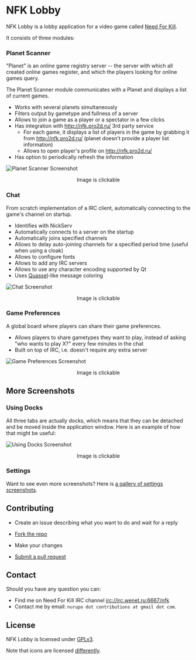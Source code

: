 # NFK Lobby

NFK Lobby is a lobby application for a video game called [Need For Kill](http://info.needforkill.ru/).

It consists of three modules:

### Planet Scanner

"Planet" is an online game registry server -- the server with which all created online games register, and which the players looking for online games query.

The Planet Scanner module communicates with a Planet and displays a list of current games.

  * Works with several planets simultaneously
  * Filters output by gametype and fullness of a server
  * Allows to join a game as a player or a spectator in a few clicks
  * Has integration with http://nfk.pro2d.ru/ 3rd party service
    * For each game, it displays a list of players in the game by grabbing it from http://nfk.pro2d.ru/ (planet doesn't provide a player list information)
    * Allows to open player's profile on http://nfk.pro2d.ru/
  * Has option to periodically refresh the information


![Planet Scanner Screenshot](http://i.imgur.com/ndKBFVe.png)
<p align="center">Image is clickable</p>


### Chat

From scratch implementation of a IRC client, automatically connecting to the game's channel on startup.

  * Identifies with NickServ
  * Automatically connects to a server on the startup
  * Automatically joins specified channels
  * Allows to delay auto-joining channels for a specified period time (useful when using a cloak)
  * Allows to configure fonts
  * Allows to add any IRC servers
  * Allows to use any character encoding supported by Qt
  * Uses [Quassel](http://quassel-irc.org/)-like message coloring


![Chat Screenshot](http://i.imgur.com/ju1W8BC.png)
<p align="center">Image is clickable</p>


### Game Preferences

A global board where players can share their game preferences.

  * Allows players to share gametypes they want to play, instead of asking "who wants to play X?" every few minutes in the chat
  * Built on top of IRC, i.e. doesn't require any extra server


![Game Preferences Screenshot](http://i.imgur.com/1AKIDHZ.png)
<p align="center">Image is clickable</p>



## More Screenshots

### Using Docks

All three tabs are actually docks, which means that they can be detached and be moved inside the application window.
Here is an example of how that might be useful:

![Using Docks Screenshot](http://i.imgur.com/vf4mF7H.png)
<p align="center">Image is clickable</p>


### Settings

Want to see even more screenshots? Here is [a gallery of settings screenshots](http://imgur.com/a/iLY9N).


## Contributing

* Create an issue describing what you want to do and wait for a reply

* [Fork the repo](https://help.github.com/articles/fork-a-repo)

* Make your changes

* [Submit a pull request](https://help.github.com/articles/using-pull-requests)

## Contact

Should you have any question you can:
  * Find me on Need For Kill IRC channel [irc://irc.wenet.ru:6667/nfk](irc://irc.wenet.ru:6667/nfk)
  * Contact me by email: `nurupo dot contributions at gmail dot com`.

## License

NFK Lobby is licensed under [GPLv3](COPYING).

Note that icons are licensed [differently](/resources/icons/LICENSE).
